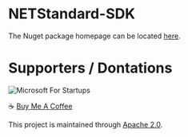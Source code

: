 # NETStandard-SDK

The Nuget package homepage can be located [here](https://www.nuget.org/packages/eas-dotnet).

# Supporters / Dontations
![Microsoft For Startups](https://res.cloudinary.com/dqseuzzwi/image/upload/v1671752887/MS_Startups_Celebration_Badge_Dark_clcy2y.png)

:coffee: [Buy Me A Coffee](https://www.buymeacoffee.com/mikemulchrs)

This project is maintained through [Apache 2.0](https://github.com/Encryption-API-Services/NETStandard-SDK/blob/main/LICENSE).
